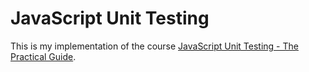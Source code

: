 # JavaScript Unit Testing

This is my implementation of the course [JavaScript Unit Testing - The Practical Guide](https://www.udemy.com/course/javascript-unit-testing-the-practical-guide/).
